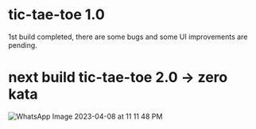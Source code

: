 # tic-tae-toe 1.0
1st build completed, there are some bugs and some UI improvements are pending.
# next build tic-tae-toe 2.0 -> zero kata
![WhatsApp Image 2023-04-08 at 11 11 48 PM](https://user-images.githubusercontent.com/84502026/230735622-6642d448-9d5f-4224-847e-dbbda38fed5d.jpeg)
